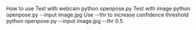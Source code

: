 How to use
Test with webcam
python openpose.py
Test with image
python openpose.py --input image.jpg
Use --thr to increase confidence threshold
python openpose.py --input image.jpg --thr 0.5
